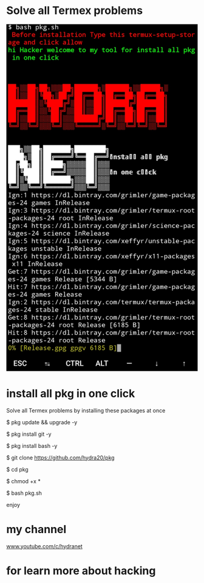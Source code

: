 # Solve all Termex problems

<img src="proof.jpg">


# install all pkg in one click 
Solve all Termex problems by installing these packages at once

$ pkg update && upgrade -y

$ pkg install git -y

$ pkg install bash -y

$ git clone https://github.com/hydra20/pkg

$ cd pkg 

$ chmod +x *

$ bash pkg.sh 

enjoy 


# my channel 
www.youtube.com/c/hydranet 
# for learn more about hacking 
